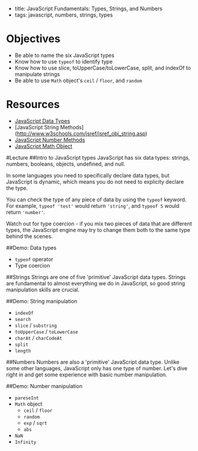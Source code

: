 - title: JavaScript Fundamentals: Types, Strings, and Numbers
- tags: javascript, numbers, strings, types

# Objectives
* Be able to name the six JavaScript types
* Know how to use `typeof` to identify type
* Know how to use slice, toUpperCase/toLowerCase, split, and indexOf to manipulate strings
* Be able to use `Math` object's `ceil` / `floor`, and `random`

# Resources
- [JavaScript Data Types](https://developer.mozilla.org/en-US/docs/Web/JavaScript/Data_structures)
- [JavaScript String Methods] (http://www.w3schools.com/jsref/jsref_obj_string.asp)
- [JavaScript Number Methods](http://www.w3schools.com/js/js_number_methods.asp)
- [JavaScript Math Object](http://www.w3schools.com/js/js_math.asp)

#Lecture
##Intro to JavaScript types
JavaScript has six data types: strings, numbers, booleans, objects, undefined, and null. 

In some languages you need to specifically declare data types, but JavaScript is dynamic, which means you do not need to explicity declare the type.

You can check the type of any piece of data by using the `typeof` keyword. For example, `typeof 'test'` would return `'string'`, and `typeof 5` would return `'number'`.

Watch out for type coercion - if you mix two pieces of data that are different types, the JavaScript engine may try to change them both to the same type behind the scenes. 

##Demo: Data types
- `typeof` operator
- Type coercion

##Strings
Strings are one of five 'primitive' JavaScript data types. Strings are fundamental to almost everything we do in JavaScript, so good string manipulation skills are crucial.

##Demo: String manipulation
- `indexOf`
- `search`
- `slice` / `substring`
- `toUpperCase` / `toLowerCase`
- `charAt` / `charCodeAt`
- `split`
- `length`

##Numbers
Numbers are also a 'primitive' JavaScript data type. Unlike some other languages, JavaScript only has one type of number. Let's dive right in and get some experience with basic number manipulation.

##Demo: Number manipulation
- `pareseInt`
- `Math` object
	- `ceil` / `floor`
	- `random`
	- `exp` / `sqrt`
	- `abs`
- `NaN`
- `Infinity`